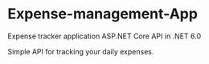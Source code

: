 # Expense-management-App
Expense tracker application ASP.NET Core API in .NET 6.0

Simple API for tracking your daily expenses.
